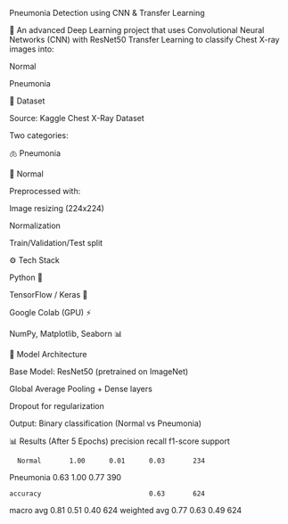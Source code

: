 Pneumonia Detection using CNN & Transfer Learning

🚀 An advanced Deep Learning project that uses Convolutional Neural Networks (CNN) with ResNet50 Transfer Learning to classify Chest X-ray images into:

Normal

Pneumonia

📂 Dataset

Source: Kaggle Chest X-Ray Dataset

Two categories:

🫁 Pneumonia

💙 Normal

Preprocessed with:

Image resizing (224x224)

Normalization

Train/Validation/Test split

⚙️ Tech Stack

Python 🐍

TensorFlow / Keras 🤖

Google Colab (GPU) ⚡

NumPy, Matplotlib, Seaborn 📊

🧠 Model Architecture

Base Model: ResNet50 (pretrained on ImageNet)

Global Average Pooling + Dense layers

Dropout for regularization

Output: Binary classification (Normal vs Pneumonia)

📊 Results (After 5 Epochs)
              precision    recall  f1-score   support

      Normal       1.00      0.01      0.03       234
   Pneumonia       0.63      1.00      0.77       390

    accuracy                           0.63       624
   macro avg       0.81      0.51      0.40       624
weighted avg       0.77      0.63      0.49       624
